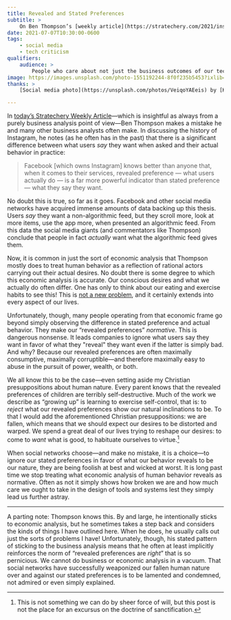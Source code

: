 ```yaml
---
title: Revealed and Stated Preferences
subtitle: >
    On Ben Thompson’s [weekly article](https://stratechery.com/2021/instagrams-evolution/) on Instagram, Facebook, algorithmic feeds in general—and how economic analysis of behavior ranges from insufficient to awful.
date: 2021-07-07T10:30:00-0600
tags:
    - social media
    - tech criticism
qualifiers:
    audience: >
        People who care about not just the business outcomes of our technology choices, but also the social, ethical, and political outcomes of those choices.
image: https://images.unsplash.com/photo-1551192244-8f0f235b5453?ixlib=rb-1.2.1&ixid=MnwxMjA3fDB8MHxwaG90by1wYWdlfHx8fGVufDB8fHx8&auto=format&fit=crop&w=600&q=80
thanks: >
    [Social media photo](https://unsplash.com/photos/VeiqoYAEeis) by [Kate Torline](https://unsplash.com/@kate_torline?utm_source=unsplash&utm_medium=referral&utm_content=creditCopyText) on [Unsplash](https://unsplash.com/?utm_source=unsplash&utm_medium=referral&utm_content=creditCopyText).

---
```


In [today’s Stratechery Weekly Article][ie]—which is insightful as always from a purely business analysis point of view—Ben Thompson makes a mistake he and many other business analysts often make. In discussing the history of Instagram, he notes (as he often has in the past) that there is a significant difference between what users *say* they want when asked and their actual behavior in practice:

> Facebook [which owns Instagram] knows better than anyone that, when it comes to their services, revealed preference — what users actually do — is a far more powerful indicator than stated preference — what they say they want.

[ie]: https://stratechery.com/2021/instagrams-evolution/

No doubt this is true, so far as it goes. Facebook and other social media networks have acquired immense amounts of data backing up this thesis. Users *say* they want a non-algorithmic feed, but they scroll more, look at more items, use the app more, when presented an algorithmic feed. From this data the social media giants (and commentators like Thompson) conclude that people in fact *actually* want what the algorithmic feed gives them.

Now, it is common in just the sort of economic analysis that Thompson mostly does to treat human behavior as a reflection of rational actors carrying out their actual desires. No doubt there is some degree to which this economic analysis is accurate. Our conscious desires and what we actually do often differ. One has only to think about our eating and exercise habits to see this! This is [not a new problem][paul], and it certainly extends into every aspect of our lives.

[paul]: https://biblia.com/bible/romans/7/19

Unfortunately, though, many people operating from that economic frame go beyond simply observing the difference in stated preference and actual behavior. They make our “revealed preferences” *normative*. This is dangerous nonsense. It leads companies to ignore what users say they want in favor of what they "reveal" they want even if the latter is simply bad. And why? Because our revealed preferences are often maximally consumptive, maximally corruptible—and therefore maximally easy to abuse in the pursuit of power, wealth, or both.

We all know this to be the case—even setting aside my Christian presuppositions about human nature. Every parent knows that the revealed preferences of children are terribly self-destructive. Much of the work we describe as “growing up” is learning to exercise self-control, that is: to *reject* what our revealed preferences show our natural inclinations to be. To that I would add the aforementioned Christian presuppositions: we are fallen, which means that we should expect our desires to be distorted and warped. We spend a great deal of our lives trying to reshape our desires: to come to *want* what is good, to habituate ourselves to virtue.[^sanctification]

[^sanctification]: This is not something we can do by sheer force of will, but this post is not the place for an excursus on the doctrine of sanctification.

When social networks choose—and make no mistake, it is a choice—to ignore our stated preferences in favor of what our behavior reveals to be our nature, they are being foolish at best and wicked at worst. It is long past time we stop treating what economic analysis of human behavior reveals as normative. Often as not it simply shows how broken we are and how much care we ought to take in the design of tools and systems lest they simply lead us further astray.

---

A parting note: Thompson knows this. By and large, he intentionally sticks to economic analysis, but he sometimes takes a step back and considers the kinds of things I have outlined here. When he does, he usually calls out just the sorts of problems I have! Unfortunately, though, his stated pattern of sticking to the business analysis means that he often at least implicitly reinforces the norm of “revealed preferences are *right*” that is so pernicious. We cannot do business or economic analysis in a vacuum. That social networks have successfully weaponized our fallen human nature over and against our stated preferences is to be lamented and condemned, not admired or even simply explained.
